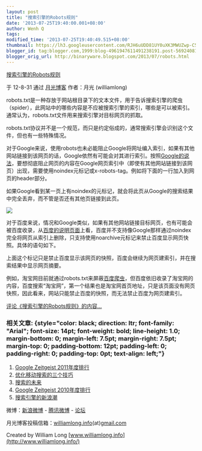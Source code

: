 ```yaml
---
layout: post
title: "搜索引擎的Robots规则"
date: '2013-07-25T19:40:00.001+08:00'
author: Wenh Q
tags:
modified_time: '2013-07-25T19:40:49.515+08:00'
thumbnail: https://lh3.googleusercontent.com/RJH6uUDD81UY0uXK3MWUZwp-C5bdzB1gCng0CGP_pBpiKJ-tUTL5vsmYuiD-HFpXURSR4C48bGYcC2NAr6Hh0F8nvphd2nZwGnDSBlUxDHyh8cOkM-o=s72-c
blogger_id: tag:blogger.com,1999:blog-4961947611491238191.post-5692408184080884023
blogger_orig_url: http://binaryware.blogspot.com/2013/07/robots.html
---
```


[
搜索引擎的Robots规则](http://www.williamlong.info/archives/3206.html)

于 12-8-31 通过 [月光博客](http://www.williamlong.info/) 作者：月光
(williamlong)

robots.txt是一种存放于网站根目录下的文本文件，用于告诉搜索引擎的爬虫（spider），此网站中的哪些内容是不应被搜索引擎的索引，哪些是可以被索引。通常认为，robots.txt文件用来搜索引擎对目标网页的抓取。

robots.txt协议并不是一个规范，而只是约定俗成的，通常搜索引擎会识别这个文件，但也有一些特殊情况。

对于Google来说，使用robots也未必能阻止Google将网址编入索引，如果有其他网站链接到该网页的话，Google依然有可能会对其进行索引。按照[Google的说法](http://support.google.com/webmasters/bin/answer.py?hl=zh-Hans&answer=156449&topic=1724262&ctx=topic)，要想彻底阻止网页的内容在Google网页索引中（即使有其他网站链接到该网页）出现，需要使用noindex元标记或x-robots-tag。例如将下面的一行加入到网页的header部分。

<meta name="googlebot" content="noindex">

如果Google看到某一页上有noindex的元标记，就会将此页从Google的搜索结果中完全丢弃，而不管是否还有其他页链接到此页。

![](https://lh3.googleusercontent.com/RJH6uUDD81UY0uXK3MWUZwp-C5bdzB1gCng0CGP_pBpiKJ-tUTL5vsmYuiD-HFpXURSR4C48bGYcC2NAr6Hh0F8nvphd2nZwGnDSBlUxDHyh8cOkM-o)

对于百度来说，情况和Google类似，如果有其他网站链接目标网页，也有可能会被百度收录，从[百度的说明页面](http://www.baidu.com/search/robots.html)上看，百度并不支持像Google那样通过noindex完全将网页从索引上删除，只支持使用noarchive元标记来禁止百度显示网页快照。具体的语句如下。

<meta name="Baiduspider" content="noarchive">

上面这个标记只是禁止百度显示该网页的快照，百度会继续为网页建索引，并在搜索结果中显示网页摘要。

例如，淘宝网目前就通过robots.txt来屏蔽[百度爬虫](http://www.williamlong.info/archives/1754.html)，但百度依旧收录了淘宝网的内容，百度搜索“淘宝网”，第一个结果也是淘宝网首页地址，只是该页面没有网页快照，因此看来，网站只能禁止百度的快照，而无法禁止百度为网页建索引。

[评论《搜索引擎的Robots规则》的内容...](http://www.williamlong.info/archives/3206.html)

### 相关文章: {style="color: black; direction: ltr; font-family: "Arial"; font-size: 14pt; font-weight: bold; line-height: 1.0; margin-bottom: 0; margin-left: 7.5pt; margin-right: 7.5pt; margin-top: 0; padding-bottom: 12pt; padding-left: 0; padding-right: 0; padding-top: 0pt; text-align: left;"}

1.  [Google Zeitgeist
    2011年度排行](http://www.williamlong.info/archives/2928.html)
2.  [优化移动搜索的三个技巧](http://www.williamlong.info/archives/2719.html)
3.  [搜索的未来](http://www.williamlong.info/archives/2609.html)
4.  [Google Zeitgeist
    2010年度排行](http://www.williamlong.info/archives/2446.html)
5.  [搜索引擎的新浪潮](http://www.williamlong.info/archives/2348.html)

[](http://www.williamlong.info/archives/2348.html)

微博：[新浪微博](http://weibo.com/williamlong) -
[腾讯微博](http://t.qq.com/williamlong) -
[论坛](http://www.moon-bbs.com/)

月光博客投稿信箱：[williamlong.info](http://williamlong.info/)(at)[gmail.com](http://gmail.com/)

Created by William Long
[www.williamlong.info](http://www.williamlong.info/)

